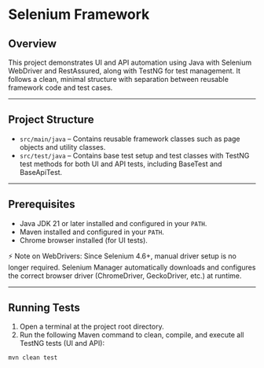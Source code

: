 # Selenium Framework

## Overview

This project demonstrates UI and API automation using Java with Selenium WebDriver and RestAssured, along with TestNG for test management.
It follows a clean, minimal structure with separation between reusable framework code and test cases.

---

## Project Structure

- `src/main/java` – Contains reusable framework classes such as page objects and utility classes.
- `src/test/java` – Contains base test setup and test classes with TestNG test methods for both UI and API tests, including BaseTest and BaseApiTest.

---

## Prerequisites

- Java JDK 21 or later installed and configured in your `PATH`.  
- Maven installed and configured in your `PATH`.  
- Chrome browser installed (for UI tests).

⚡ Note on WebDrivers:
Since Selenium 4.6+, manual driver setup is no longer required.
Selenium Manager
 automatically downloads and configures the correct browser driver (ChromeDriver, GeckoDriver, etc.) at runtime.

---

## Running Tests

1. Open a terminal at the project root directory.  
2. Run the following Maven command to clean, compile, and execute all TestNG tests (UI and API):

```bash
mvn clean test
